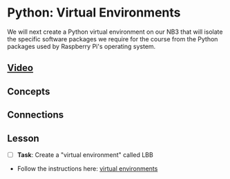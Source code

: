 # Python: Virtual Environments
We will next create a Python virtual environment on our NB3 that will isolate the specific software packages we require for the course from the Python packages used by Raspberry Pi's operating system.

## [Video]()

## Concepts

## Connections

## Lesson

- [ ] **Task**: Create a "virtual environment" called LBB
- Follow the instructions here: [virtual environments](../../../boxes/python/virtual_environments/README.md)
